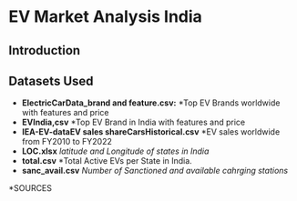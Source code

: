 # EV Market Analysis India

## Introduction


## Datasets Used

- **ElectricCarData_brand and feature.csv:** *Top EV Brands worldwide with features and price
- **EVIndia,csv** *Top EV Brand in India with features and price
- **IEA-EV-dataEV sales shareCarsHistorical.csv** *EV sales worldwide from FY2010 to FY2022
- **LOC.xlsx** *latitude and Longitude of states in India*
- **total.csv** *Total Active EVs per State in India.
- **sanc_avail.csv** *Number of Sanctioned and available cahrging stations* 

*SOURCES 


